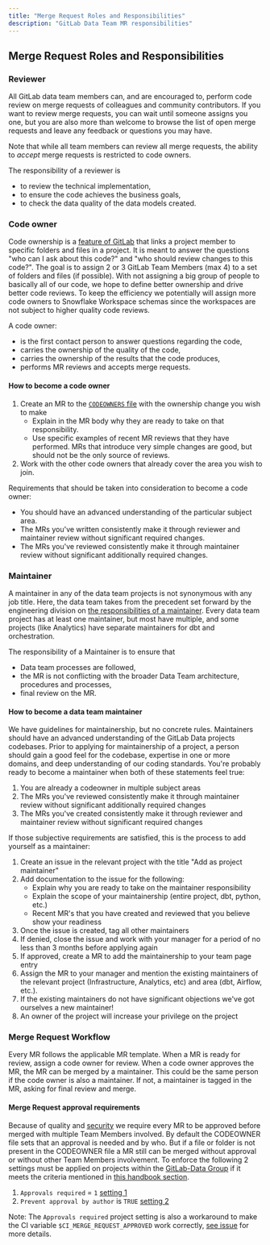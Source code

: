 ```yaml
---
title: "Merge Request Roles and Responsibilities"
description: "GitLab Data Team MR responsibilities"
---
```


## <i class="fas fa-users fa-fw -text-orange"></i>Merge Request Roles and Responsibilities

### Reviewer

All GitLab data team members can, and are encouraged to, perform code review on merge requests of colleagues and community contributors.
If you want to review merge requests, you can wait until someone assigns you one, but you are also more than welcome to browse the list of open merge requests and leave any feedback or questions you may have.

Note that while all team members can review all merge requests, the ability to *accept* merge requests is restricted to code owners.

The responsibility of a reviewer is

- to review the technical implementation,
- to ensure the code achieves the business goals,
- to check the data quality of the data models created.

### Code owner

Code ownership is a [feature of GitLab](https://gitlab.com/help/user/project/code_owners) that links a project member to specific folders and files in a project. It is meant to answer the questions "who can I ask about this code?" and "who should review changes to this code?".  The goal is to assign 2 or 3 GitLab Team Members (max 4) to a set of folders and files (if possible).
With not assigning a big group of people to basically all of our code, we hope to define better ownership and drive better code reviews. To keep the efficiency we potentially will assign more code owners to Snowflake Workspace schemas since the workspaces are not subject to higher quality code reviews.

A code owner:

- is the first contact person to answer questions regarding the code,
- carries the ownership of the quality of the code,
- carries the ownership of the results that the code produces,
- performs MR reviews and accepts merge requests.

#### How to become a code owner

1. Create an MR to the [`CODEOWNERS` file](https://gitlab.com/gitlab-data/analytics/blob/master/CODEOWNERS) with the ownership change you wish to make
   - Explain in the MR body why they are ready to take on that responsibility.
   - Use specific examples of recent MR reviews that they have performed. MRs that introduce very simple changes are good, but should not be the only source of reviews.
1. Work with the other code owners that already cover the area you wish to join.

Requirements that should be taken into consideration to become a code owner:

- You should have an advanced understanding of the particular subject area.
- The MRs you've written consistently make it through reviewer and maintainer review without significant required changes.
- The MRs you've reviewed consistently make it through maintainer review without significant additionally required changes.

### Maintainer

A maintainer in any of the data team projects is not synonymous with any job title.
Here, the data team takes from the precedent set forward by the engineering division on [the responsibilities of a maintainer](/handbook/engineering/workflow/code-review/#maintainer).
Every data team project has at least one maintainer, but most have multiple, and some projects (like Analytics) have separate maintainers for dbt and orchestration.

The responsibility of a Maintainer is to ensure that

- Data team processes are followed,
- the MR is not conflicting with the broader Data Team architecture, procedures and processes,
- final review on the MR.

#### How to become a data team maintainer

We have guidelines for maintainership, but no concrete rules.
Maintainers should have an advanced understanding of the GitLab Data projects codebases.
Prior to applying for maintainership of a project, a person should gain a good feel for the codebase, expertise in one or more domains, and deep understanding of our coding standards. You're probably ready to become a maintainer when both of these statements feel true:

1. You are already a codeowner in multiple subject areas
1. The MRs you've reviewed consistently make it through maintainer review without significant additionally required changes
1. The MRs you've created consistently make it through reviewer and maintainer review without significant required changes

If those subjective requirements are satisfied, this is the process to add yourself as a maintainer:

1. Create an issue in the relevant project with the title "Add <user> as project maintainer"
1. Add documentation to the issue for the following:
    - Explain why you are ready to take on the maintainer responsibility
    - Explain the scope of your maintainership (entire project, dbt, python, etc.)
    - Recent MR's that you have created and reviewed that you believe show your readiness
1. Once the issue is created, tag all other maintainers
1. If denied, close the issue and work with your manager for a period of no less than 3 months before applying again
1. If approved, create a MR to add the maintainership to your team page entry
1. Assign the MR to your manager and mention the existing maintainers of the relevant project (Infrastructure, Analytics, etc) and area (dbt, Airflow, etc.).
1. If the existing maintainers do not have significant objections we've got ourselves a new maintainer!
1. An owner of the project will increase your privilege on the project

### Merge Request Workflow

Every MR follows the applicable MR template. When a MR is ready for review, assign a code owner for review. When a code owner approves the MR, the MR can be merged by a maintainer. This could be the same person if the code owner is also a maintainer. If not, a maintainer is tagged in the MR, asking for final review and merge.

#### Merge Request approval requirements

Because of quality and [security](/handbook/security/gitlab_projects_baseline_requirements/#mr-approval-rule-configurations) we require every MR to be approved before merged with multiple Team Members involved. By default the CODEOWNER file sets that an approval is needed and by who. But if a file or folder is not present in the CODEOWNER file a MR still can be merged without approval or without other Team Members involvement. To enforce the following 2 settings must be applied on projects within the [GitLab-Data Group](https://gitlab.com/gitlab-data/) if it meets the criteria mentioned in [this handbook section](/handbook/security/gitlab_projects_baseline_requirements/#purpose).

1. `Approvals required` = `1`
[setting 1](/handbook/enterprise-data/how-we-work/sett1.png)
2. `Prevent approval by author` is `TRUE`
[setting 2](/handbook/enterprise-data/how-we-work/sett2.png)

Note: The `Approvals required` project setting is also a workaround to make the CI variable `$CI_MERGE_REQUEST_APPROVED` work correctly, [see issue](https://gitlab.com/gitlab-data/analytics/-/issues/20383#note_1922395425) for more details.
